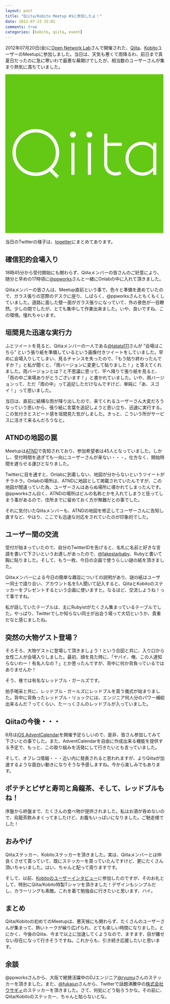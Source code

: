 ```yaml
---
layout: post
title: "Qiita/Kobito Meetup #1に参加したよ！"
date: 2012-07-23 15:01
comments: true
categories: [kobito, qiita, event]
---
```


2012年07月20日(金)に[Open Network Lab](http://onlab.jp/)さんで開催された、[Qiita](http://qiita.com/)、[Kobito](http://kobitoapp.com/)ユーザーのMeetupに参加しました。当日は、天気も悪くて雨降るわ、前日まで真夏日だったのに急に寒いわで最悪な幕開けでしたが、相当数のユーザーさんが集まり熱気に満ちていました。

![Qiita](https://github.com/FakeStarBaby/fakestarbaby.github.com/raw/7682ecd9eb93fec0b06621f7702b32e24838571c/source/images/shared/qiita-square.png "Qiita")

<!-- more -->

当日のTwitterの様子は、[togetter](http://togetter.com/li/342128)にまとめてあります。

## 確信犯的会場入り

18時45分から受付開始にも関わらず、Qiitaメンバーの皆さんのご好意により、随分と早めの17時頃に[@ppworks](http://twitter.com/ppworks)さんと一緒にOnlabの中に入れて頂きました。

Qiitaメンバーの皆さんは、Meetup直前という事で、色々と準備を進めていたので、ガラス張りの窓際のデスクに座り、しばらく、@ppworksさんともくもくしていました。道路に面した壁一面がガラス張りになっていて、外の景色が一目瞭然。少しの間でしたが、とても集中して作業出来ました。いや、良いですね、この環境。憧れちゃいます。

## 垣間見た迅速な実行力

ふとツイートを見ると、Qiitaメンバーの一人である[@tatata111](http://twitter.com/tatata111)さんが “会場はこちら” という張り紙を準備しているという画像付きツイートをしていました。早めに会場入りしてしまい、見るチャンスを失ったので、「もう貼り終わったんですか？」と私が聞くと、「雨バージョンに変更して貼りました！」と答えてくれました。雨バージョンとは？と不思議に思って、1Fへ降りて張り紙を見ると、「雨の中ご来場ありがとうございます！」と書かれていました。いや、雨バージョンって、ただ「雨の中」って追記しただけなんですけど、単純に「あ、スゴイ！」って思いました。

当日は、直前に結構な雨が降り出したので、来てくれるユーザーさん大変だろうなっていう思いから、張り紙に言葉を追記しようと思い立ち、迅速に実行する。この気付きとスピード感を垣間見た気がしました。きっと、こういう所がサービスに活きて来るんだろうなと。

## ATNDの地図の罠

Meetupは[ATND](http://atnd.org/events/30454)で告知されており、参加希望者は45人となっていました。しかし、受付時間を過ぎても一向にユーザーさんが来ない・・・。仕方なく、開始時間を遅らせる運びとなりました。

Twitterに目を通すと、Onlabに到着しない、地図が分からないというツイートがチラホラ。Onlabの場所は、ATNDに地図として掲載されていたんですが、この地図が間違っていた為、ユーザーさんはあらぬ場所に導かれてしまったんです。@ppworksさん曰く、ATNDの場所はビルの名称とかを入れてしまうと狂ってしまう事があるので、住所までに留めておく方が無難だとの事でした。

それに気付いたQiitaメンバーも、ATNDの地図を修正してユーザーさんに告知し直すなど、やはり、ここでも迅速な対応をされていたのが印象的でした。

## ユーザー間の交流

受付が始まっていたので、自分のTwitterIDを告げると、名札に名前と好きな言語を書いて下さいというお達しがあったので、[@fakestarbaby](http://twitter.com/fakestarbaby)、Rubyと書いて胸に貼りました。そして、もう一枚、今日の企画で使うらしい謎の紙を頂きました。

Qiitaメンバーによる今日の簡単な趣旨についての説明があり、謎の紙はユーザー同士で語り合い、アカウント名を5人聞いて記入すると、QiitaとKobitoのステッカーをプレゼントするという企画に使いますと。なるほど、交流しようね！って事ですね。

私が話していたテーブルは、主にRubyistがたくさん集まっているテーブルでした。やっぱり、Twitterでしか知らない同士が出会う場って大切というか、貴重だなと感じましたね。

## 突然の大物ゲスト登場？

そろそろ、大物ゲストに登場して頂きましょう！という合図と共に、入り口から女性二人が会場入りしました。最初、顔を見た時に、「ヤバイ、俺、この人達知らないわー！有名人なの？」とか思ったんですが、背中に何か背負っているではありませんか！

そう、巷では有名なレッドブル・ガールズです。

拍手喝采と共に、レッドブル・ガールズにレッドブルを貰う儀式が始まりました。背中に背負ったレッドブル・リュックには、エンジニア何人分のパワー補給出来るんだ？ってくらい、たーっくさんのレッドブルが入っていました。

## Qiitaの今後・・・

8月は[iOS AdventCalendar](http://qiita.com/items/dd327e5d9eb513320555)を開催予定らしいので、是非、皆さん参加してみて下さいとの事でした。また、AdventCalendarを自由に作成出来る機能を提供する予定で、もっと、この取り組みを活発にして行きたいとも言っていました。

そして、オフレコ情報・・・近い内に発表されると思われますが、よりQiitaが加速するような面白い動きになりそうな予感しますね。今から楽しみでもあります。

## ポテチとピザと寿司と烏龍茶、そして、レッドブルもね！

序盤から終盤まで、たくさんの食べ物が提供されました。私はお酒が呑めないので、烏龍茶飲みまくってましたけど、お腹もいっぱいになりました。ご馳走様でした！

## おみやげ

Qiitaステッカー、Kobitoステッカーを頂きました。実は、Qiitaメンバーとは仲良くさせて貰っていて、既にステッカーを貰っていたんですけど、更にたくさん頂いちゃいました。はい、ちゃんと配って周りますです。

そして、以前、[Kobitoのユーザーインタビュー](http://fakestarbaby.github.com/blog/2012/04/12/kobito-user-interview/)に参加したのですが、そのお礼として、特別にQiita/Kobito特製Tシャツを頂きました！デザインもシンプルだし、カラーリングも素敵。これを着て勉強会に行きたいと思います、ハイ。

## まとめ

Qiita/Kobitoの初めてのMeetupは、悪天候にも関わらず、たくさんのユーザーさんが集まって、熱いトークが繰り広げられ、とても楽しい時間になりました。とにかく、今後のQiita、今まで以上に加速してくようなので、ますます、目が離せない存在になって行きそうですね。これからも、引き続き応援したいと思います。

## 余談

@ppworksさんから、大阪で絶賛活躍中のDJエンジニア[@ryumu](http://twitter.com/ryumu)さんのステッカーを頂きました。また、[@fukajun](http://twitter.com/fukajun)さんから、Twitterで話題沸騰中の[株式会社ウサギィ](http://usagee.co.jp/)のステッカーを頂きました。さて、何処にどう貼ろうかな。その前に、Qiita/Kobitoのステッカー、ちゃんと貼らないとな。